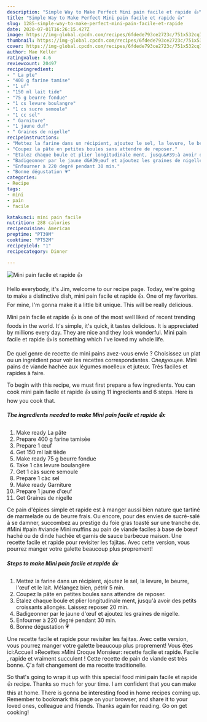 ```yaml
---
description: "Simple Way to Make Perfect Mini pain facile et rapide 👍"
title: "Simple Way to Make Perfect Mini pain facile et rapide 👍"
slug: 1285-simple-way-to-make-perfect-mini-pain-facile-et-rapide
date: 2020-07-01T16:26:15.427Z
image: https://img-global.cpcdn.com/recipes/6fdede793ce2723c/751x532cq70/mini-pain-facile-et-rapide-👍-photo-principale-de-la-recette.jpg
thumbnail: https://img-global.cpcdn.com/recipes/6fdede793ce2723c/751x532cq70/mini-pain-facile-et-rapide-👍-photo-principale-de-la-recette.jpg
cover: https://img-global.cpcdn.com/recipes/6fdede793ce2723c/751x532cq70/mini-pain-facile-et-rapide-👍-photo-principale-de-la-recette.jpg
author: Mae Keller
ratingvalue: 4.6
reviewcount: 20497
recipeingredient:
- " La pte"
- "400 g farine tamise"
- "1 uf"
- "150 ml lait tide"
- "75 g beurre fondue"
- "1 cs levure boulangre"
- "1 cs sucre semoule"
- "1 cc sel"
- " Garniture"
- "1 jaune duf"
- " Graines de nigelle"
recipeinstructions:
- "Mettez la farine dans un récipient, ajoutez le sel, la levure, le beurre, l&#39;œuf et le lait. Mélangez bien, pétrir 5 min."
- "Coupez la pâte en petites boules sans attendre de reposer."
- "Étalez chaque boule et plier longitudinale ment, jusqu&#39;à avoir des petits croissants allongés. Laissez reposer 20 min."
- "Badigeonner par le jaune d&#39;œuf et ajoutez les graines de nigelle."
- "Enfourner à 220 degré pendant 30 min."
- "Bonne dégustation 💗"
categories:
- Recipe
tags:
- mini
- pain
- facile

katakunci: mini pain facile 
nutrition: 288 calories
recipecuisine: American
preptime: "PT39M"
cooktime: "PT52M"
recipeyield: "1"
recipecategory: Dinner

---
```



![Mini pain facile et rapide 👍](https://img-global.cpcdn.com/recipes/6fdede793ce2723c/751x532cq70/mini-pain-facile-et-rapide-👍-photo-principale-de-la-recette.jpg)

Hello everybody, it's Jim, welcome to our recipe page. Today, we're going to make a distinctive dish, mini pain facile et rapide 👍. One of my favorites. For mine, I'm gonna make it a little bit unique. This will be really delicious.

Mini pain facile et rapide 👍 is one of the most well liked of recent trending foods in the world. It's simple, it's quick, it tastes delicious. It is appreciated by millions every day. They are nice and they look wonderful. Mini pain facile et rapide 👍 is something which I've loved my whole life.

De quel genre de recette de mini pains avez-vous envie ? Choisissez un plat ou un ingrédient pour voir les recettes correspondantes. Следующее. Mini pains de viande hachée aux légumes moelleux et juteux. Très faciles et rapides à faire.


To begin with this recipe, we must first prepare a few ingredients. You can cook mini pain facile et rapide 👍 using 11 ingredients and 6 steps. Here is how you cook that.

<!--inarticleads1-->

##### The ingredients needed to make Mini pain facile et rapide 👍:

1. Make ready  La pâte
1. Prepare 400 g farine tamisée
1. Prepare 1 œuf
1. Get 150 ml lait tiède
1. Make ready 75 g beurre fondue
1. Take 1 càs levure boulangère
1. Get 1 càs sucre semoule
1. Prepare 1 càc sel
1. Make ready  Garniture
1. Prepare 1 jaune d&#39;œuf
1. Get  Graines de nigelle


Ce pain d&#39;épices simple et rapide est à manger aussi bien nature que tartiné de marmelade ou de beurre frais. Ou encore, pour des envies de sucré-salé à se damner, succombez au prestige du foie gras toasté sur une tranche de. #Mini #pain #viande Mini muffins au pain de viande faciles à base de bœuf haché ou de dinde hachée et garnis de sauce barbecue maison. Une recette facile et rapide pour revisiter les fajitas. Avec cette version, vous pourrez manger votre galette beaucoup plus proprement! 

<!--inarticleads2-->

##### Steps to make Mini pain facile et rapide 👍:

1. Mettez la farine dans un récipient, ajoutez le sel, la levure, le beurre, l&#39;œuf et le lait. Mélangez bien, pétrir 5 min.
1. Coupez la pâte en petites boules sans attendre de reposer.
1. Étalez chaque boule et plier longitudinale ment, jusqu&#39;à avoir des petits croissants allongés. Laissez reposer 20 min.
1. Badigeonner par le jaune d&#39;œuf et ajoutez les graines de nigelle.
1. Enfourner à 220 degré pendant 30 min.
1. Bonne dégustation 💗


Une recette facile et rapide pour revisiter les fajitas. Avec cette version, vous pourrez manger votre galette beaucoup plus proprement! Vous êtes ici:Accueil »Recettes »Mini Croque Monsieur: recette facile et rapide. Facile , rapide et vraiment succulent ! Cette recette de pain de viande est très bonne. Ç&#39;a fait changement de ma recette traditionelle. 

So that's going to wrap it up with this special food mini pain facile et rapide 👍 recipe. Thanks so much for your time. I am confident that you can make this at home. There is gonna be interesting food in home recipes coming up. Remember to bookmark this page on your browser, and share it to your loved ones, colleague and friends. Thanks again for reading. Go on get cooking!
